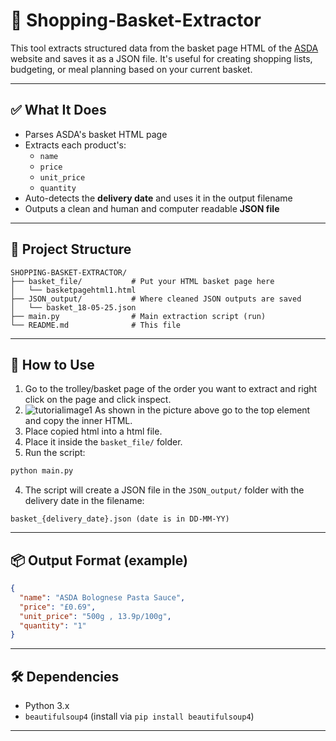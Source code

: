 # 🛒 Shopping-Basket-Extractor

This tool extracts structured data from the basket page HTML of the [ASDA](https://groceries.asda.com) website and saves it as a JSON file. It's useful for creating shopping lists, budgeting, or meal planning based on your current basket.

---

## ✅ What It Does

- Parses ASDA's basket HTML page
- Extracts each product's:
  - `name`
  - `price`
  - `unit_price`
  - `quantity`
- Auto-detects the **delivery date** and uses it in the output filename
- Outputs a clean and human and computer readable **JSON file**

---

## 📁 Project Structure

```
SHOPPING-BASKET-EXTRACTOR/
├── basket_file/           # Put your HTML basket page here
│   └── basketpagehtml1.html
├── JSON_output/           # Where cleaned JSON outputs are saved
│   └── basket_18-05-25.json
├── main.py                # Main extraction script (run)
└── README.md              # This file
```

---

## 🚀 How to Use

1. Go to the trolley/basket page of the order you want to extract and right click on the page and click inspect.
2. ![tutorialimage1](https://github.com/user-attachments/assets/2cbbb4b8-2f52-4418-b072-4c77532da4ec)
   As shown in the picture above go to the top <html> element and copy the inner HTML.
4. Place copied html into a html file.
5. Place it inside the `basket_file/` folder.
6. Run the script:

```bash
python main.py
```

4. The script will create a JSON file in the `JSON_output/` folder with the delivery date in the filename:

```
basket_{delivery_date}.json (date is in DD-MM-YY)
```

---

## 📦 Output Format (example)

```json
{
  "name": "ASDA Bolognese Pasta Sauce",
  "price": "£0.69",
  "unit_price": "500g , 13.9p/100g",
  "quantity": "1"
}
```

---

## 🛠️ Dependencies

- Python 3.x
- `beautifulsoup4` (install via `pip install beautifulsoup4`)

---
